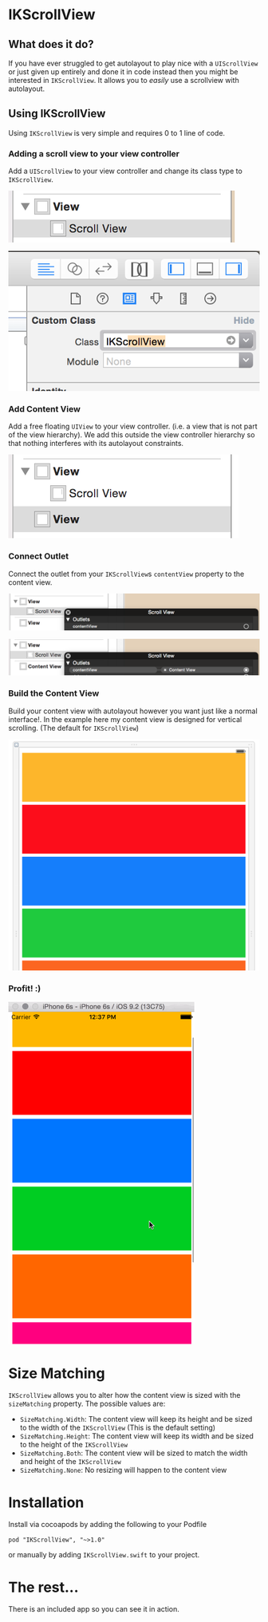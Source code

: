 # IKScrollView

## What does it do?
If you have ever struggled to get autolayout to play nice with a `UIScrollView` or just given up entirely and done it in code instead then you might be interested in `IKScrollView`. It allows you to _easily_ use a scrollview with autolayout.

## Using IKScrollView
Using `IKScrollView` is very simple and requires 0 to 1 line of code.

### Adding a scroll view to your view controller 
Add a `UIScrollView` to your view controller and change its class type to `IKScrollView`.

![](IKScrollView_1.png)

![](IKScrollView_2.png)

### Add Content View
Add a free floating `UIView` to your view controller. (i.e. a view that is not part of the view hierarchy). We add this outside the view controller hierarchy so that nothing interferes with its autolayout constraints.

![](IKScrollView_3.png)

### Connect Outlet
Connect the outlet from your `IKScrollView`s `contentView` property to the content view.

![](IKScrollView_4.png)

![](IKScrollView_5.png)

### Build the Content View
Build your content view with autolayout however you want just like a normal interface!. In the example here my content view is designed for vertical scrolling. (The default for `IKScrollView`)

![](IKScrollView_6.png)

### Profit! :)
 
![](IKScrollView.gif)

# Size Matching
`IKScrollView` allows you to alter how the content view is sized with the `sizeMatching` property. The possible values are:

- `SizeMatching.Width`: The content view will keep its height and be sized to the width of the `IKScrollView` (This is the default setting)
- `SizeMatching.Height`: The content view will keep its width and be sized to the height of the `IKScrollView`
- `SizeMatching.Both`: The content view will be sized to match the width and height of the `IKScrollView`
- `SizeMatching.None`: No resizing will happen to the content view

# Installation
Install via cocoapods by adding the following to your Podfile

```
pod "IKScrollView", "~>1.0"
```

or manually by adding `IKScrollView.swift` to your project.

# The rest...
There is an included app so you can see it in action.
